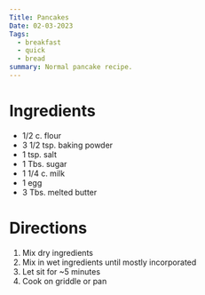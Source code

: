 ```yaml
---
Title: Pancakes
Date: 02-03-2023
Tags:
  - breakfast
  - quick
  - bread
summary: Normal pancake recipe.
---
```


# Ingredients
- 1/2 c. flour
- 3 1/2 tsp. baking powder
- 1 tsp. salt
- 1 Tbs. sugar
- 1 1/4 c. milk
- 1 egg
- 3 Tbs. melted butter

# Directions
1. Mix dry ingredients
2. Mix in wet ingredients until mostly incorporated
3. Let sit for ~5 minutes
4. Cook on griddle or pan

